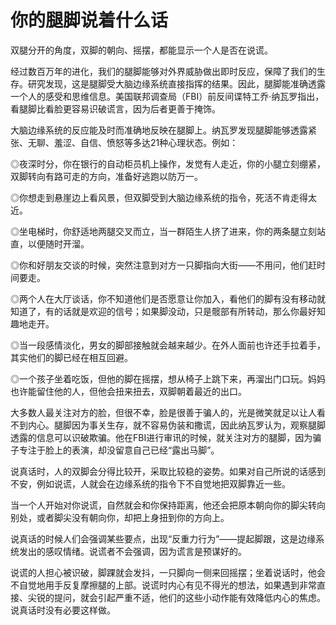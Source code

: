 # 你的腿脚说着什么话

双腿分开的角度，双脚的朝向、摇摆，都能显示一个人是否在说谎。 

经过数百万年的进化，我们的腿脚能够对外界威胁做出即时反应，保障了我们的生存。研究发现，这是腿脚受大脑边缘系统直接指挥的结果。因此，腿脚能准确透露一个人的感受和思维信息。美国联邦调查局（FBI）前反间谍特工乔·纳瓦罗指出，看腿脚比看脸更容易识破谎言，因为后者更善于掩饰。 

大脑边缘系统的反应能及时而准确地反映在腿脚上。纳瓦罗发现腿脚能够透露紧张、无聊、羞涩、自信、愤怒等多达21种心理状态。例如： 

◎夜深时分，你在银行的自动柜员机上操作，发觉有人走近，你的小腿立刻绷紧，双脚转向有路可走的方向，准备好逃跑以防万一。 

◎你想走到悬崖边上看风景，但双脚受到大脑边缘系统的指令，死活不肯走得太近。 

◎坐电梯时，你舒适地两腿交叉而立，当一群陌生人挤了进来，你的两条腿立刻站直，以便随时开溜。 

◎你和好朋友交谈的时候，突然注意到对方一只脚指向大街——不用问，他们赶时间要走。 

◎两个人在大厅谈话，你不知道他们是否愿意让你加入，看他们的脚有没有移动就知道了，有的话就是欢迎的信号；如果脚没动，只是髋部有所转动，那么你最好知趣地走开。 

◎当一段感情淡化，男女的脚部接触就会越来越少。在外人面前也许还手拉着手，其实他们的脚已经在相互回避。 

◎一个孩子坐着吃饭，但他的脚在摇摆，想从椅子上跳下来，再溜出门口玩。妈妈也许能留住他的人，但他会扭来扭去，双脚朝着最近的出口。 

大多数人最关注对方的脸，但很不幸，脸是很善于骗人的，光是微笑就足以让人看不到内心。腿脚因为事关生存，就不容易伪装和撒谎，因此纳瓦罗认为，观察腿脚透露的信息可以识破欺骗。他在FBI进行审讯的时候，就关注对方的腿脚，因为骗子专注于脸上的表演，却没留意自己已经“露出马脚”。 

说真话时，人的双脚会分得比较开，采取比较稳的姿势。如果对自己所说的话感到不安，例如说谎，人就会在边缘系统的指令下不自觉地把双脚靠近一些。 

当一个人开始对你说谎，自然就会和你保持距离，他还会把原本朝向你的脚尖转向别处，或者脚尖没有朝向你，却把上身扭到你的方向上。 

说真话的时候人们会强调某些要点，出现“反重力行为”——提起脚跟，这是边缘系统发出的感叹情绪。说谎者不会强调，因为谎言是预谋好的。 

说谎的人担心被识破，脚踝就会发抖，一只脚向一侧来回摇摆；坐着说话时，他会不自觉地用手反复摩擦腿的上部。说谎时内心有见不得光的想法，如果遇到非常直接、尖锐的提问，就会引起严重不适，他们的这些小动作能有效降低内心的焦虑。说真话时没有必要这样做。